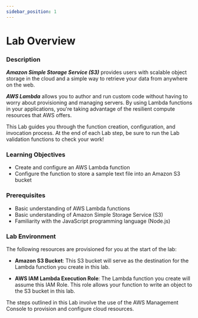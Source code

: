 ```yaml
---
sidebar_position: 1
---
```


# Lab Overview

### Description

***Amazon Simple Storage Service (S3)*** provides users with scalable object storage in the cloud and a simple way to retrieve your data from anywhere on the web. 

***AWS Lambda*** allows you to author and run custom code without having to worry about provisioning and managing servers. By using Lambda functions in your applications, you're taking advantage of the resilient compute resources that AWS offers.

This Lab guides you through the function creation, configuration, and invocation process. At the end of each Lab step, be sure to run the Lab validation functions to check your work!

### Learning Objectives

- Create and configure an AWS Lambda function
- Configure the function to store a sample text file into an Amazon S3 bucket

### Prerequisites

- Basic understanding of AWS Lambda functions
- Basic understanding of Amazon Simple Storage Service (S3)
- Familiarity with the JavaScript programming language (Node.js)

### Lab Environment

The following resources are provisioned for you at the start of the lab:

- **Amazon S3 Bucket**: This S3 bucket will serve as the destination for the Lambda function you create in this lab.

- **AWS IAM Lambda Execution Role**: The Lambda function you create will assume this IAM Role. This role allows your function to write an object to the S3 bucket in this lab.

The steps outlined in this Lab involve the use of the AWS Management Console to provision and configure cloud resources. 